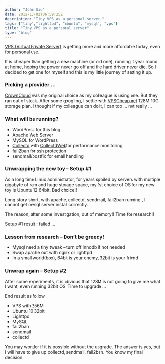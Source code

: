 ```yaml
---
author: "John Siu"
date: 2012-12-02T06:59:25Z
description: "Tiny VPS as a personal server."
tags: ["tiny","lighttpd", "ubuntu", "mysql", "vps"]
title: "Tiny VPS as a personal server"
type: "blog"
---
```


[VPS (Virtual Private Server)](http://en.wikipedia.org/wiki/Virtual_private_server) is getting more and more affordable today, even for personal use.
<!--more-->

It is cheaper than getting a new machine (or old one), running it year round at home, hoping the power never go off and the hard driver never die. So I decided to get one for myself and this is my little journey of setting it up.

### Picking a provider …

[CrownCloud](//crowncloud.net/openvz.html) was my original choice as my colleague is using one. But they ran out of stock. After some googling, I settle with [VPSCheap.net](http://vpscheap.net/) 128M 10G storage plan. I thought if my colleague can do it, I can too … not really …

### What will be running?

- WordPress for this blog
- Apache Web Server
- MySQL for WordPress
- [Collectd](http://collectd.org/) with [CollectdWeb](http://collectdweb.appspot.com/)for performance monitoring
- fail2ban for ssh protection
- sendmail/postfix for email handling

### Unwrapping the new toy – Setup #1

As a long time Linux administrator, for years spoiled by servers with multiple gigabyte of ram and huge storage space, my 1st choice of OS for my new toy is Ubuntu 12 64bit. Bad choice!!

Long story short, with apache, collectd, sendmail, fail2ban running , I cannot get mysql server install correctly.

The reason, after some investigation, out of memory!! Time for research!!

Setup #1 result : failed …

### Lesson from research – Don’t be greedy!

- Mysql need a tiny tweak – turn off innodb if not needed
- Swap apache out with nginx or lighttpd
- In a small world(box), 64bit is your enemy, 32bit is your friend

### Unwrap again – Setup #2

After some experiments, it is obvious that 128M is not going to give me what I want, even running 32bit OS. Time to upgrade …

End result as follow

- VPS with 256M
- Ubuntu 10 32bit
- Lighttpd
- MySQL
- fail2ban
- sendmail
- collectd

You may wonder if it is possible without the upgrade. The answer is yes, but I will have to give up collectd, sendmail, fail2ban. You know my final decision.
